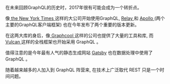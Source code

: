 在未来回顾GraphQL的历史时，2017年很有可能会成为一个转折点。

像[ the New York Times ](https://open.nytimes.com/react-relay-and-graphql-under-the-hood-of-the-times-website-redesign-22fb62ea9764) 这样的大公司开始使用GraphQL, [ Relay ](https://code.facebook.com/posts/1362748677097871/relay-modern-simpler-faster-more-extensible/) 和 [ Apollo ](https://dev-blog.apollodata.com/apollo-client-2-0-5c8d0affcec7) (两个主要的GraphQL客户端框架) 也在今年发布了两个重要的版本更新。


在这两大库的身后，像[ Graphcool ](http://www.graph.cool/) 这样的公司也提供了大量的工具和库, 而[ Vulcan ](http://vulcanjs.org) 这样的全栈框架也开始采用 GraphQL 。

值得注意的是今年最有人气的静态生成网站 [Gatsby](http://gatsbyjs.org) 也在数据处理中使用了 GraphQL 。

随着越来越多的人加入到 GraphQL 阵营来, 在技术上广泛取代 REST 只是一个时间问题。
